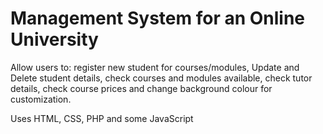 # Management System for an Online University
Allow users to: register new student for courses/modules, Update and Delete student details, check courses and modules available, check tutor details, check course prices and change background colour for customization.

Uses HTML, CSS, PHP and some JavaScript
